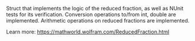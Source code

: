 Struct that implements the logic of the reduced fraction, as well as NUnit tests for its verification. 
Conversion operations to/from int, double are implemented. 
Arithmetic operations on reduced fractions are implemented.

Learn more: https://mathworld.wolfram.com/ReducedFraction.html
